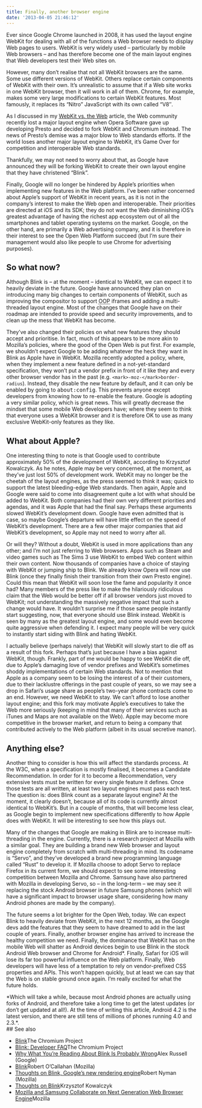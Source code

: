 ```yaml
---
title: Finally, another browser engine
date: '2013-04-05 21:46:12'
---
```


Ever since Google Chrome launched in 2008, it has used the layout engine WebKit for dealing with all of the functions a Web browser needs to display Web pages to users. WebKit is very widely used – particularly by mobile Web browsers – and has therefore become one of the main layout engines that Web developers test their Web sites on.

However, many don’t realise that not all WebKit browsers are the same. Some use different versions of WebKit. Others replace certain components of WebKit with their own. It’s unrealistic to assume that if a Web site works in one WebKit browser, then it will work in all of them. Chrome, for example, makes some very large modifications to certain WebKit features. Most famously, it replaces its “Nitro” JavaScript with its own called “V8″.

As I discussed in my [WebKit vs. the Web](http://joshtumath.me.uk/articles/webkit-vs-the-web.html) article, the Web community recently lost a major layout engine when Opera Software gave up developing Presto and decided to fork WebKit and Chromium instead. The news of Presto’s demise was a major blow to Web standards efforts. If the world loses another major layout engine to WebKit, it’s Game Over for competition and interoperable Web standards.

Thankfully, we may not need to worry about that, as Google have announced they will be forking WebKit to create their own layout engine that they have christened “Blink”.

Finally, Google will no longer be hindered by Apple’s priorities when implementing new features in the Web platform. I’ve been rather concerned about Apple’s support of WebKit in recent years, as it is not in the company’s interest to make the Web open and interoperable. Their priorities are directed at iOS and its SDK; they do not want the Web diminishing iOS’s greatest advantage of having the richest app ecosystem out of all the smartphones and tablet operating systems on the market. Google, on the other hand, are primarily a Web advertising company, and it is therefore in their interest to see the Open Web Platform succeed (but I’m sure their management would also like people to use Chrome for advertising purposes).


## So what now?

Although Blink is – at the moment – identical to WebKit, we can expect it to heavily deviate in the future. Google have announced they plan on introducing many big changes to certain components of WebKit, such as improving the compositor to support <abbr title="Out-of-process">OOP</abbr> iframes and adding a multi-threaded layout engine. Most of the changes that Google have on their roadmap are intended to provide speed and security improvements, and to clean up the mess that WebKit has become.

They’ve also changed their policies on what new features they should accept and prioritise. In fact, much of this appears to be more akin to Mozilla’s policies, where the good of the Open Web is put first. For example, we shouldn’t expect Google to be adding whatever the heck they want in Blink as Apple have in WebKit. Mozilla recently adopted a policy, where, when they implement a new feature defined in a not-yet-standard specification, they won’t put a vendor prefix in front of it like they and every other browser vendor has in the past (e.g. `<mark>-moz-</mark>border-radius`). Instead, they disable the new feature by default, and it can only be enabled by going to <kbd>about:config</kbd>. This prevents anyone except developers from knowing how to re-enable the feature. Google is adopting a very similar policy, which is great news. This will greatly decrease the mindset that some mobile Web developers have; where they seem to think that everyone uses a WebKit browser and it is therefore OK to use as many exclusive WebKit-only features as they like.


## What about Apple?

One interesting thing to note is that Google used to contribute approximately 50% of the development of WebKit, according to Krzysztof Kowalczyk. As he notes, Apple may be very concerned, at the moment, as they’ve just lost 50% of development work. WebKit may no longer be the cheetah of the layout engines, as the press seemed to think it was; quick to support the latest bleeding-edge Web standards. Then again, Apple and Google were said to come into disagreement quite a lot with what should be added to WebKit. Both companies had their own very different priorities and agendas, and it was Apple that had the final say. Perhaps these arguments slowed WebKit’s development down. Google have even admitted that is case, so maybe Google’s departure will have little effect on the speed of WebKit’s development. There are a few other major companies that aid WebKit’s development, so Apple may not need to worry after all.

Or will they? Without a doubt, WebKit is used in more applications than any other; and I’m not just referring to Web browsers. Apps such as Steam and video games such as The Sims 3 use WebKit to embed Web content within their own content. Now thousands of companies have a choice of staying with WebKit or jumping ship to Blink. We already know Opera will now use Blink (once they finally finish their transition from their own Presto engine). Could this mean that WebKit will soon lose the fame and popularity it once had? Many members of the press like to make the hilariously ridiculous claim that the Web would be better off if all browser vendors just moved to WebKit; not understanding the massively negative impact that such a change would have. It wouldn’t surprise me if those same people instantly start suggesting, now, that everyone should use Blink instead. WebKit is seen by many as the greatest layout engine, and some would even become quite aggressive when defending it. I expect many people will be very quick to instantly start siding with Blink and hating WebKit.

I actually believe (perhaps naively) that WebKit will slowly start to die off as a result of this fork. Perhaps that’s just because I have a bias against WebKit, though. Frankly, part of me would be happy to see WebKit die off, due to Apple’s damaging love of vendor prefixes and WebKit’s sometimes shoddy implementations of certain Web standards. Not to mention that Apple as a company seem to be losing the interest of a of their customers, due to their lacklustre offerings in the past couple of years, so we may see a drop in Safari’s usage share as people’s two-year phone contracts come to an end. However, we need WebKit to stay. We can’t afford to lose another layout engine; and this fork may motivate Apple’s executives to take the Web more seriously (keeping in mind that many of their services such as iTunes and Maps are not available on the Web). Apple may become more competitive in the browser market, and return to being a company that contributed actively to the Web platform (albeit in its usual secretive manor).


## Anything else?

Another thing to consider is how this will affect the standards process. At the W3C, when a specification is mostly finalised, it becomes a Candidate Recommendation. In order for it to become a Recommendation, very extensive tests must be written for every single feature it defines. Once those tests are all written, at least two layout engines must pass each test. The question is: does Blink count as a separate layout engine? At the moment, it clearly doesn’t, because all of its code is currently almost identical to WebKit’s. But in a couple of months, that will become less clear, as Google begin to implement new specifications differently to how Apple does with WebKit. It will be interesting to see how this plays out.

Many of the changes that Google are making in Blink are to increase multi-threading in the engine. Currently, there is a research project at Mozilla with a similar goal. They are building a brand new Web browser and layout engine completely from scratch with multi-threading in mind. Its codename is “Servo”, and they’ve developed a brand new programming language called “Rust” to develop it. If Mozilla choose to adopt Servo to replace Firefox in its current form, we should expect to see some interesting competition between Mozilla and Chrome. Samsung have also partnered with Mozilla in developing Servo, so – in the long-term – we may see it replacing the stock Android browser in future Samsung phones (which will have a significant impact to browser usage share, considering how many Android phones are made by the company).

The future seems a lot brighter for the Open Web, today. We can expect Blink to heavily deviate from WebKit, in the next 12 months, as the Google devs add the features that they seem to have dreamed to add in the last couple of years. Finally, another browser engine has arrived to increase the healthy competition we need. Finally, the dominance that WebKit has on the mobile Web will shatter as Android devices begin to use Blink in the stock Android Web browser and Chrome for Android*. Finally, Safari for iOS will lose its far too powerful influence on the Web platform. Finally, Web developers will have less of a temptation to rely on vendor-prefixed CSS properties and APIs. This won’t happen quickly, but at least we can say that the Web is on stable ground once again. I’m really excited for what the future holds.

<aside>*Which will take a while, because most Android phones are actually using forks of Android, and therefore take a long time to get the latest updates (or don’t get updated at all!). At the time of writing this article, Android 4.2 is the latest version, and there are still tens of millions of phones running 4.0 and 2.3.*.

</aside>
## See also

- [Blink](http://www.chromium.org/blink)<span class="author">The Chromium Project</span>
- [Blink: Developer FAQ](http://www.chromium.org/blink/developer-faq)<span class="author">The Chromium Project</span>
- [Why What You’re Reading About Blink Is Probably Wrong](http://infrequently.org/2013/04/probably-wrong/)<span class="author">Alex Russell (Google)</span>
- [Blink](http://robert.ocallahan.org/2013/04/blink.html)<span class="author">Robert O’Callahan (Mozilla)</span>
- [Thoughts on Blink, Google’s new rendering engine](http://robertnyman.com/2013/04/04/thoughts-on-blink-googles-new-rendering-engine/)<span class="author">Robert Nyman (Mozilla)</span>
- [Thoughts on Blink](https://medium.com/my-ideas/25a947158087)<span class="author">Krzysztof Kowalczyk</span>
- [Mozilla and Samsung Collaborate on Next Generation Web Browser Engine](https://blog.mozilla.org/blog/2013/04/03/mozilla-and-samsung-collaborate-on-next-generation-web-browser-engine/)<span class="author">Mozilla</span>
